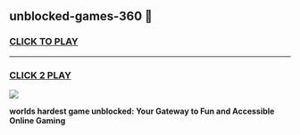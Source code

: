 
## unblocked-games-360 👋
<h3>
<a href="https://premium.freeplayer.one?title=unblocked-games-360&ref=14F">CLICK TO PLAY</a></h3>
<hr>

<h3>
<a href="https://premium.freeplayer.one?title=unblocked-games-360&ref=14F">CLICK 2 PLAY</a>
  
</h3>

<a href="https://premium.freeplayer.one?title=unblocked-games-360&ref=12F/"><img src="https://clearcache.store/games.png"></a>


**worlds hardest game unblocked: Your Gateway to Fun and Accessible Online Gaming**
